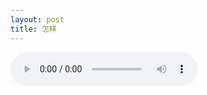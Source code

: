 ```yaml
---
layout: post
title: 怎样
---
```


<audio src="../assets/zy.mp3" controls="controls" loop="loop">

歌曲系戴佩妮的《怎样》

一直想谈谈有关“脑海中的音乐”这样一个话题，有这样一个场景，当我们听到一段熟悉的旋律时，偶尔会想起自己之前在该旋律中做的一些事情或者当时的一些感觉，我相信这是有关“音乐记忆”的东西，也没去查相关的知识，在这里列出一些理论知识当然是不合适的，比较关心的是应该还是听到旋律后带来的新感觉，这样的感觉可以让我们停下手中的事情，重新细细品味那时的味道。

或许有人也喜欢用音乐把回忆装起来，我并没有这样做，但不经意间也会把一些回忆融入旋律存入脑海中，这样的旋律回忆常常是在旅途中产生的。在旅行的过程中喜欢听歌，不同的旅途中自然会产生不同的感受，如果和一个人一起的话，相信会有更深刻更难忘的感受。为什么会用“如果”，听起来很悲伤的样子。

回到开头的歌曲，这是我在听电台的时候随机听到的，之前虽没完整听过，但是也是可以确认自己以前是听过的。听了一遍之后，被里面的调调吸引，自己在这首歌曲里是没存有多少记忆的，展示在这里的原因还是里面的歌词，大意是分手后的一方恋人假想没有分手会产生的结果，并不断的问着没有回答的问题，不清楚真实生活中分手后的恋人听着这首歌是《怎样》的心情。

每个人的际遇都不一样，如果可以，可以谈谈你听着这首歌时的感想。
